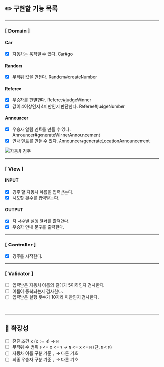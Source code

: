 
## ✏️ 구현할 기능 목록

---

### [ Domain ]
#### Car
- [X] 자동차는 움직일 수 있다. Car#go
#### Random
- [X] 무작위 값을 만든다. Random#createNumber
#### Referee
- [X] 우승자를 판별한다. Referee#judgeWinner
- [X] 값이 4이상인지 4미만인지 판단한다. Referee#judgeNumber
#### Announcer
- [X] 우승자 알림 멘트를 만들 수 있다. Announcer#generateWinnerAnnouncement
- [X] 안내 멘트를 만들 수 있다. Announcer#generateLocationAnnouncement

![자동차 경주](https://github.com/WE-ARE-RACCOONS/postgraduate-back/assets/110026001/2514227b-3a74-4176-ad5d-9aa84d1212b2)

---
### [ View ]
#### INPUT
- [X] 경주 할 자동차 이름을 입력받는다.
- [X] 시도할 횟수를 입력받는다.

#### OUTPUT
- [X] 각 차수별 실행 결과를 출력한다.
- [X] 우승자 안내 문구를 출력한다.
---
### [ Controller ]
- [X] 경주를 시작한다.

---
### [ Validator ]
- [ ] 입력받은 자동차 이름의 길이가 5이하인지 검사한다.
- [ ] 이름이 중복되는지 검사한다.
- [ ] 입력받은 실행 횟수가 10자리 미만인지 검사한다.

<br>

---
## 📢 확장성
 - [ ] 전진 조건 x (x >= `4`) → `N`
 - [ ] 무작위 수 범위 `0` <= x <= `9` → `N` <= x <= `M` (단, `N` < `M`)
 - [ ] 자동차 이름 구분 기준 `,` → 다른 기호
 - [ ] 최종 우승자 구분 기준 `,` → 다른 기호